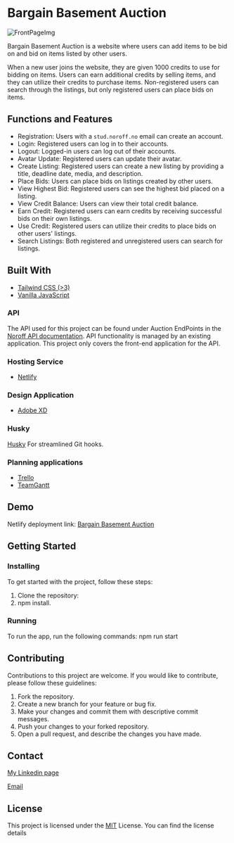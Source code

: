 # Bargain Basement Auction

![FrontPageImg](https://github.com/martinMr79/Semester-Project-2/assets/80599295/29c5da97-3282-4afd-9b04-60c1b835980d)

Bargain Basement Auction is a website where users can add items to be bid on and bid on items listed by other users.

When a new user joins the website, they are given 1000 credits to use for bidding on items. Users can earn additional credits by selling items, and they can utilize their credits to purchase items. Non-registered users can search through the listings, but only registered users can place bids on items.

## Functions and Features

- Registration: Users with a `stud.noroff.no` email can create an account.
- Login: Registered users can log in to their accounts.
- Logout: Logged-in users can log out of their accounts.
- Avatar Update: Registered users can update their avatar.
- Create Listing: Registered users can create a new listing by providing a title, deadline date, media, and description.
- Place Bids: Users can place bids on listings created by other users.
- View Highest Bid: Registered users can see the highest bid placed on a listing.
- View Credit Balance: Users can view their total credit balance.
- Earn Credit: Registered users can earn credits by receiving successful bids on their own listings.
- Use Credit: Registered users can utilize their credits to place bids on other users' listings.
- Search Listings: Both registered and unregistered users can search for listings.

## Built With

- [Tailwind CSS (>3)](https://tailwindcss.com)
- [Vanilla JavaScript](https://www.javascript.com)

### API

The API used for this project can be found under Auction EndPoints in the [Noroff API documentation](https://docs.noroff.dev/auctionhouse-endpoints/authentication). API functionality is managed by an existing application. This project only covers the front-end application for the API.

### Hosting Service

- [Netlify](https://www.netlify.com)

### Design Application

- [Adobe XD](https://www.adobe.com/products/xd.html)

### Husky

[Husky](https://typicode.github.io/husky) For streamlined Git hooks.

### Planning applications

- [Trello](https://trello.com)
- [TeamGantt](https://www.teamgantt.com)

## Demo 

Netlify deployment link: [Bargain Basement Auction](https://snazzy-cupcake-064c05.netlify.app)



## Getting Started

### Installing

To get started with the project, follow these steps:

1. Clone the repository:
2. npm install.

### Running

To run the app, run the following commands: npm run start


## Contributing

Contributions to this project are welcome. If you would like to contribute, please follow these guidelines:

1. Fork the repository.
2. Create a new branch for your feature or bug fix.
3. Make your changes and commit them with descriptive commit messages.
4. Push your changes to your forked repository.
5. Open a pull request, and describe the changes you have made.

## Contact

  [My Linkedin page](https://www.google.com/url?sa=t&rct=j&q=&esrc=s&source=web&cd=&cad=rja&uact=8&ved=2ahUKEwjk04jXp4r4AhUZRfEDHQMbCSYQFnoECAcQAQ&url=https%3A%2F%2Fno.linkedin.com%2Fin%2Fmartin-mroz-28008121a&usg=AOvVaw1SSNET_dDG4MRj1uQ6PD__)

  [Email](https://mamr@hotmail.no)

## License

This project is licensed under the [MIT](https://www.mit.edu/~amini/LICENSE.md) License. You can find the license details 

